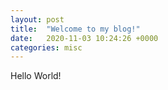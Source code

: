 ```yaml
---
layout: post
title:  "Welcome to my blog!"
date:   2020-11-03 10:24:26 +0000
categories: misc
---
```

Hello World!
